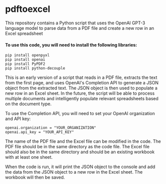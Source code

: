 # pdftoexcel
This repository contains a Python script that uses the OpenAI GPT-3 language model to parse data from a PDF file and create a new row in an Excel spreadsheet

#### To use this code, you will need to install the following libraries:

```
pip install openpyxl
pip install openai
pip install PyPDF2
pip install python-decouple
```

This is an early version of a script that reads in a PDF file, extracts the text from the first page, and uses OpenAI's Completion API to generate a JSON object from the extracted text. The JSON object is then used to populate a new row in an Excel sheet. In the future, the script will be able to process multiple documents and intelligently populate relevant spreadsheets based on the document type.

To use the Completion API, you will need to set your OpenAI organization and API key:

```
openai.organization = "YOUR_ORGANIZATION"
openai.api_key = "YOUR_API_KEY"
```

The name of the PDF file and the Excel file can be modified in the code. The PDF file should be in the same directory as the code file. The Excel file should also be in the same directory and should be an existing workbook with at least one sheet.

When the code is run, it will print the JSON object to the console and add the data from the JSON object to a new row in the Excel sheet. The workbook will then be saved.
